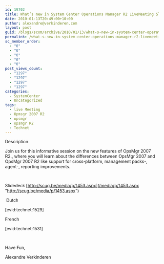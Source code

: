 ```yaml
---
id: 19702
title: What’s new in System Center Operations Manager R2 LiveMeeting SlideDeck
date: 2010-01-13T20:49:00+10:00
author: alexandre@verkinderen.com
layout: post
guid: /blogs/scom/archive/2010/01/13/what-s-new-in-system-center-operations-manager-r2-livemeeting-slidedeck.aspx
permalink: /what-s-new-in-system-center-operations-manager-r2-livemeeting-slidedeck/
sc_member_order:
  - "0"
  - "0"
  - "0"
  - "0"
  - "0"
post_views_count:
  - "1297"
  - "1297"
  - "1297"
  - "1297"
categories:
  - SystemCenter
  - Uncategorized
tags:
  - live Meeting
  - Opmsgr 2007 R2
  - opsmgr
  - opsmgr R2
  - Technet
---
```

Description

Join us for this informative session on the new features of OpsMgr 2007 R2., where you will learn about the differences between OpsMgr 2007 and OpsMgr 2007 R2 like support for cross-platform, management packs-, agent-, reporting improvements.

&nbsp;

Slidedeck [http://scug.be/media/p/1453.aspx](/media/p/1453.aspx "http://scug.be/media/p/1453.aspx")

&nbsp;Dutch

[evid:technet:1529]

French

[evid:technet:1531]

&nbsp;

Have Fun,

Alexandre Verkinderen